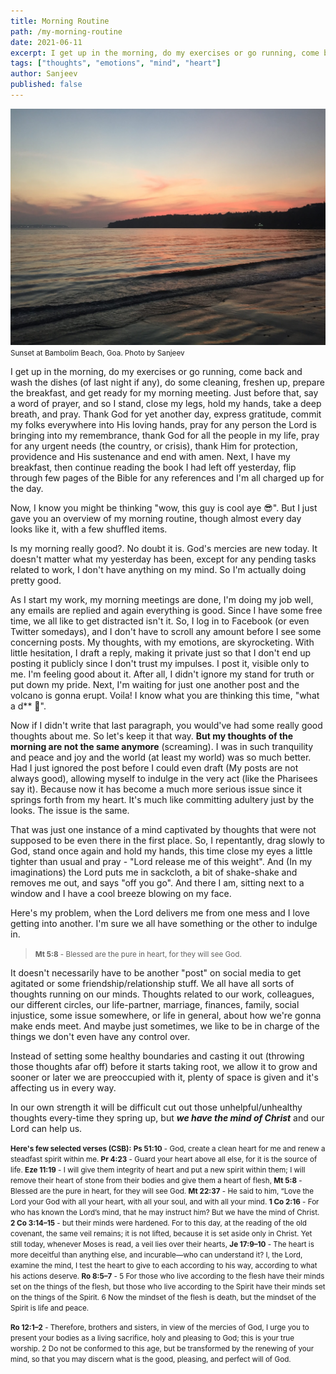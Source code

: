 ```yaml
---
title: Morning Routine
path: /my-morning-routine
date: 2021-06-11
excerpt: I get up in the morning, do my exercises or go running, come back wash the dishes of last night if any, freshen up, prepare breakfast...
tags: ["thoughts", "emotions", "mind", "heart"]
author: Sanjeev
published: false
---
```


![background](/uploads/goan_scenery_2.jpg)
<small>Sunset at Bambolim Beach, Goa. Photo by Sanjeev</small>

I get up in the morning, do my exercises or go running, come back and wash the dishes (of last night if any), do some cleaning, freshen up, prepare the breakfast, and get ready for my morning meeting. Just before that, say a word of prayer, and so I stand, close my legs, hold my hands, take a deep breath, and pray. Thank God for yet another day, express gratitude, commit my folks everywhere into His loving hands, pray for any person the Lord is bringing into my remembrance, thank God for all the people in my life, pray for any urgent needs (the country, or crisis), thank Him for protection, providence and His sustenance and end with amen. Next, I have my breakfast, then continue reading the book I had left off yesterday, flip through few pages of the Bible for any references and I'm all charged up for the day.

Now, I know you might be thinking "wow, this guy is cool aye 😎". But I just gave you an overview of my morning routine, though almost every day looks like it, with a few shuffled items.

Is my morning really good?. No doubt it is. God's mercies are new today. It doesn't matter what my yesterday has been, except for any pending tasks related to work, I don't have anything on my mind. So I'm actually doing pretty good.

As I start my work, my morning meetings are done, I'm doing my job well, any emails are replied and again everything is good. Since I have some free time, we all like to get distracted isn't it. So, I log in to Facebook (or even Twitter somedays), and I don't have to scroll any amount before I see some concerning posts. My thoughts, with my emotions, are skyrocketing. With little hesitation, I draft a reply, making it private just so that I don't end up posting it publicly since I don't trust my impulses. I post it, visible only to me. I'm feeling good about it. After all, I didn't ignore my stand for truth or put down my pride. Next, I'm waiting for just one another post and the volcano is gonna erupt. Voila! I know what you are thinking this time, "what a d\*\* 🐶".

Now if I didn't write that last paragraph, you would've had some really good thoughts about me. So let's keep it that way. **But my thoughts of the morning are not the same anymore** (screaming). I was in such tranquility and peace and joy and the world (at least my world) was so much better. Had I just ignored the post before I could even draft (My posts are not always good), allowing myself to indulge in the very act (like the Pharisees say it). Because now it has become a much more serious issue since it springs forth from my heart. It's much like committing adultery just by the looks. The issue is the same.

That was just one instance of a mind captivated by thoughts that were not supposed to be even there in the first place. So, I repentantly, drag slowly to God, stand once again and hold my hands, this time close my eyes a little tighter than usual and pray - "Lord release me of this weight". And (In my imaginations) the Lord puts me in sackcloth, a bit of shake-shake and removes me out, and says "off you go". And there I am, sitting next to a window and I have a cool breeze blowing on my face.

Here's my problem, when the Lord delivers me from one mess and I love getting into another. I'm sure we all have something or the other to indulge in.

> <small> **Mt 5:8** - Blessed are the pure in heart, for they will see God.</small>

It doesn't necessarily have to be another "post" on social media to get agitated or some friendship/relationship stuff. We all have all sorts of thoughts running on our minds. Thoughts related to our work, colleagues, our different circles, our life-partner, marriage, finances, family, social injustice, some issue somewhere, or life in general, about how we're gonna make ends meet. And maybe just sometimes, we like to be in charge of the things we don't even have any control over.

Instead of setting some healthy boundaries and casting it out (throwing those thoughts afar off) before it starts taking root, we allow it to grow and sooner or later we are preoccupied with it, plenty of space is given and it's affecting us in every way.

In our own strength it will be difficult cut out those unhelpful/unhealthy thoughts every-time they spring up, but _**we have the mind of Christ**_ and our Lord can help us.

<small>**Here's few selected verses (CSB):**
**Ps 51:10** - God, create a clean heart for me and renew a steadfast spirit within me.
**Pr 4:23** - Guard your heart above all else, for it is the source of life.
**Eze 11:19** - I will give them integrity of heart and put a new spirit within them; I will remove their heart of stone from their bodies and give them a heart of flesh,
**Mt 5:8** - Blessed are the pure in heart, for they will see God.
**Mt 22:37** - He said to him, “Love the Lord your God with all your heart, with all your soul, and with all your mind.
**1 Co 2:16** - For who has known the Lord’s mind, that he may instruct him? But we have the mind of Christ.
**2 Co 3:14–15** - but their minds were hardened. For to this day, at the reading of the old covenant, the same veil remains; it is not lifted, because it is set aside only in Christ. Yet still today, whenever Moses is read, a veil lies over their hearts,
**Je 17:9–10** - The heart is more deceitful than anything else, and incurable—who can understand it? I, the Lord, examine the mind, I test the heart to give to each according to his way, according to what his actions deserve.
**Ro 8:5–7** - 5 For those who live according to the flesh have their minds set on the things of the flesh, but those who live according to the Spirit have their minds set on the things of the Spirit. 6 Now the mindset of the flesh﻿ is death, but the mindset of the Spirit is life and peace.

**Ro 12:1–2** - Therefore, brothers and sisters, in view of the mercies of God, I urge you﻿ to present your bodies as a living sacrifice, holy and pleasing to God; this is your true worship. 2 Do not be conformed﻿ to this age, but be transformed by the renewing of your mind, so that you may discern what is the good, pleasing, and perfect will﻿ of God.
</small>

<!-- Mt 22:37, Ro 8:5–7, Ro 12:1–2, 1 Co 2:16, 2 Co 3:14–15, Ps 51:10, Pr 4:23, Je 17:9–10, Eze 11:19, Mt 5:8. -->
